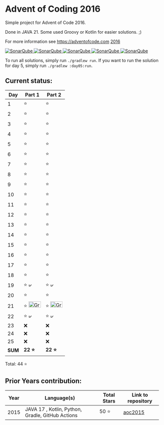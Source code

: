 # Advent of Coding 2016

Simple project for Advent of Code 2016.

Done in JAVA 21. Some used Groovy or Kotlin for easier solutions. ;)

For more information see https://adventofcode.com [2016](https://adventofcode.com/2016)

[![SonarQube](https://sonarcloud.io/api/project_badges/measure?project=de.havox_design.aoc2016%3Aadvent_of_code_2016&metric=alert_status "The current SonarQube analysis status")
![SonarQube](https://sonarcloud.io/api/project_badges/measure?project=de.havox_design.aoc2016%3Aadvent_of_code_2016&metric=coverage "The current coverage")
![SonarQube](https://sonarcloud.io/api/project_badges/measure?project=de.havox_design.aoc2016%3Aadvent_of_code_2016&metric=bugs "The current number of SonarQube bugs")
![SonarQube](https://sonarcloud.io/api/project_badges/measure?project=de.havox_design.aoc2016%3Aadvent_of_code_2016&metric=vulnerabilities "The current number of SonarQube vulnerabilities")
![SonarQube](https://sonarcloud.io/api/project_badges/measure?project=de.havox_design.aoc2016%3Aadvent_of_code_2016&metric=code_smells "The current number of SonarQube code smells")](https://sonarcloud.io/dashboard?id=de.havox_design.aoc2016%3Aadvent_of_code_2016)

To run all solutions, simply run `./gradlew run`. If you want to run the solution for day 5, simply run
`./gradlew :day05:run`.

## Current status:

| Day     | Part 1                                                                                                                                                  | Part 2                                                                                                                                                  |
|---------|---------------------------------------------------------------------------------------------------------------------------------------------------------|---------------------------------------------------------------------------------------------------------------------------------------------------------|
| 1       | ⭐                                                                                                                                                       | ⭐                                                                                                                                                       |
| 2       | ⭐                                                                                                                                                       | ⭐                                                                                                                                                       |
| 3       | ⭐                                                                                                                                                       | ⭐                                                                                                                                                       |
| 4       | ⭐                                                                                                                                                       | ⭐                                                                                                                                                       |
| 5       | ⭐                                                                                                                                                       | ⭐                                                                                                                                                       |
| 6       | ⭐                                                                                                                                                       | ⭐                                                                                                                                                       |
| 7       | ⭐                                                                                                                                                       | ⭐                                                                                                                                                       |
| 8       | ⭐                                                                                                                                                       | ⭐                                                                                                                                                       |
| 9       | ⭐                                                                                                                                                       | ⭐                                                                                                                                                       |
| 10      | ⭐                                                                                                                                                       | ⭐                                                                                                                                                       |
| 11      | ⭐                                                                                                                                                       | ⭐                                                                                                                                                       |
| 12      | ⭐                                                                                                                                                       | ⭐                                                                                                                                                       |
| 13      | ⭐                                                                                                                                                       | ⭐                                                                                                                                                       |
| 14      | ⭐                                                                                                                                                       | ⭐                                                                                                                                                       |
| 15      | ⭐                                                                                                                                                       | ⭐                                                                                                                                                       |
| 16      | ⭐                                                                                                                                                       | ⭐                                                                                                                                                       |
| 17      | ⭐                                                                                                                                                       | ⭐                                                                                                                                                       |
| 18      | ⭐                                                                                                                                                       | ⭐                                                                                                                                                       |
| 19      | ⭐ <img src="https://upload.wikimedia.org/wikipedia/commons/thumb/7/74/Kotlin_Icon.png/600px-Kotlin_Icon.png" width="10" height="10" alt="Kotlin" />     | ⭐ <img src="https://upload.wikimedia.org/wikipedia/commons/thumb/7/74/Kotlin_Icon.png/600px-Kotlin_Icon.png" width="10" height="10" alt="Kotlin" />     |
| 20      | ⭐                                                                                                                                                       | ⭐                                                                                                                                                       |
| 21      | ⭐ <img src="https://upload.wikimedia.org/wikipedia/commons/thumb/3/36/Groovy-logo.svg/200px-Groovy-logo.svg.png" width="40" height="20" alt="Groovy" /> | ⭐ <img src="https://upload.wikimedia.org/wikipedia/commons/thumb/3/36/Groovy-logo.svg/200px-Groovy-logo.svg.png" width="40" height="20" alt="Groovy" /> |
| 22      | ⭐ <img src="https://upload.wikimedia.org/wikipedia/commons/thumb/7/74/Kotlin_Icon.png/600px-Kotlin_Icon.png" width="10" height="10" alt="Kotlin" />     | ⭐ <img src="https://upload.wikimedia.org/wikipedia/commons/thumb/7/74/Kotlin_Icon.png/600px-Kotlin_Icon.png" width="10" height="10" alt="Kotlin" />     |
| 23      | ❌                                                                                                                                                       | ❌                                                                                                                                                       |
| 24      | ❌                                                                                                                                                       | ❌                                                                                                                                                       |
| 25      | ❌                                                                                                                                                       | ❌                                                                                                                                                       |
| **SUM** | **22 ⭐**                                                                                                                                                | **22 ⭐**                                                                                                                                                |

Total: 44 ⭐

## Prior Years contribution:
| Year | Language(s)                                       | Total Stars | Link to repository                                  |
|------|---------------------------------------------------|-------------|-----------------------------------------------------|
| 2015 | JAVA 17 , Kotlin, Python, Gradle, GitHub Actions  | 50 ⭐        | [aoc2015](https://github.com/Gentleman1983/aoc2015) |
